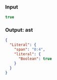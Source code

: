 ### Input
```js parse:expr
true
```

### Output: ast
```json
{
  "Literal": {
    "span": "0:4",
    "literal": {
      "Boolean": true
    }
  }
}
```
